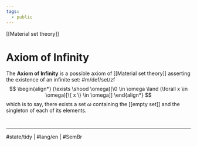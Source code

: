 ```yaml
---
tags:
  - public
---
```

[[Material set theory]]
# Axiom of Infinity

The **Axiom of Infinity** is a possible axiom of [[Material set theory]] asserting the existence of an infinite set: #m/def/set/zf 
$$
\begin{align*}
(\exists \shood \omega)[\0 \in \omega \land (\forall x \in \omega)[\{ x \} \in \omega]]
\end{align*}
$$
which is to say, there exists a set $\omega$ containing the [[empty set]] and the singleton of each of its elements.

#
---
#state/tidy | #lang/en | #SemBr